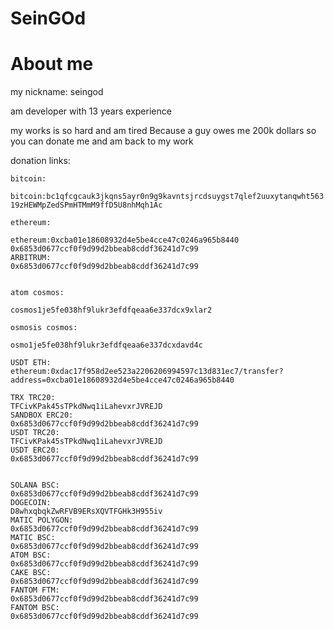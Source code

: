 # SeinGOd

# About me

my nickname: seingod

am developer with 13 years experience

my works is so hard and am tired
Because a guy owes me 200k dollars
so you can donate me and am back to my work

donation links:
```
bitcoin:

bitcoin:bc1qfcgcauk3jkqns5ayr0n9g9kavntsjrcdsuygst7qlef2uuxytanqwht563
19zHEWMpZedSPmHTMmM9ffD5U8nhMqh1Ac

ethereum:

ethereum:0xcba01e18608932d4e5be4cce47c0246a965b8440
0x6853d0677ccf0f9d99d2bbeab8cddf36241d7c99
ARBITRUM:
0x6853d0677ccf0f9d99d2bbeab8cddf36241d7c99


atom cosmos:

cosmos1je5fe038hf9lukr3efdfqeaa6e337dcx9xlar2

osmosis cosmos:

osmo1je5fe038hf9lukr3efdfqeaa6e337dcxdavd4c

USDT ETH:
ethereum:0xdac17f958d2ee523a2206206994597c13d831ec7/transfer?address=0xcba01e18608932d4e5be4cce47c0246a965b8440

TRX TRC20:
TFCivKPak45sTPkdNwq1iLahevxrJVREJD
SANDBOX ERC20:
0x6853d0677ccf0f9d99d2bbeab8cddf36241d7c99
USDT TRC20:
TFCivKPak45sTPkdNwq1iLahevxrJVREJD
USDT ERC20:
0x6853d0677ccf0f9d99d2bbeab8cddf36241d7c99


SOLANA BSC:
0x6853d0677ccf0f9d99d2bbeab8cddf36241d7c99
DOGECOIN:
D8whxqbqkZwRFVB9ERsXQVTFGHk3H955iv
MATIC POLYGON:
0x6853d0677ccf0f9d99d2bbeab8cddf36241d7c99
MATIC BSC:
0x6853d0677ccf0f9d99d2bbeab8cddf36241d7c99
ATOM BSC:
0x6853d0677ccf0f9d99d2bbeab8cddf36241d7c99
CAKE BSC:
0x6853d0677ccf0f9d99d2bbeab8cddf36241d7c99
FANTOM FTM:
0x6853d0677ccf0f9d99d2bbeab8cddf36241d7c99
FANTOM BSC:
0x6853d0677ccf0f9d99d2bbeab8cddf36241d7c99
```
